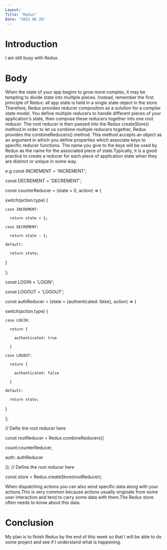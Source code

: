 ```yaml
---
Layout:
Title: "Redux"
Date: "2022 06 20"
---
```


# Introduction
I am still busy with Redux.

# Body
When the state of your app begins to grow more complex, it may be tempting to divide state into multiple pieces. Instead, remember the first principle of Redux: all app state is held in a single state object in the store. Therefore, Redux provides reducer composition as a solution for a complex state model. You define multiple reducers to handle different pieces of your application's state, then compose these reducers together into one root reducer. The root reducer is then passed into the Redux createStore() method.In order to let us combine multiple reducers together, Redux provides the combineReducers() method. This method accepts an object as an argument in which you define properties which associate keys to specific reducer functions. The name you give to the keys will be used by Redux as the name for the associated piece of state.Typically, it is a good practice to create a reducer for each piece of application state when they are distinct or unique in some way.

e.g const INCREMENT = 'INCREMENT';

const DECREMENT = 'DECREMENT';

const counterReducer = (state = 0, action) => {

  switch(action.type) {

    case INCREMENT:

      return state + 1;

    case DECREMENT:

      return state - 1;

    default:

      return state;

  }

};

const LOGIN = 'LOGIN';

const LOGOUT = 'LOGOUT';

const authReducer = (state = {authenticated: false}, action) => {

  switch(action.type) {

    case LOGIN:

      return {

        authenticated: true

      }

    case LOGOUT:

      return {

        authenticated: false

      }

    default:

      return state;

  }

};

// Defie the root reducer here

const rootReducer = Redux.combineReducers({

  count:counterReducer,

  auth: authReducer
  
}); 
// Define the root reducer here

const store = Redux.createStore(rootReducer);

When dispatching  actions you can also send specific data along with your actions.This is very common because actions usually originate from some user interaction and tend to carry some data with them.The Redux store often needs to know about this data.


# Conclusion
My plan is to finish Redux by the end of this week so that I will be able to do some project and see if I understand what is happening.